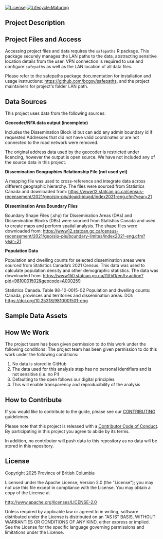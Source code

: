 [![License](https://img.shields.io/badge/License-Apache%202.0-blue.svg)](https://opensource.org/licenses/Apache-2.0)
[![Lifecycle:Maturing](https://img.shields.io/badge/Lifecycle-Maturing-007EC6)](https://img.shields.io/badge/Lifecycle-Maturing-007EC6)


## Project Description

 
## Project Files and Access

Accessing project files and data requires the `safepaths` R package. This package securely manages the LAN paths to the data, abstracting sensitive location details from the user. VPN connection is required to use and configure `safepaths` as well as the LAN location of all data files. 

Please refer to the safepaths package documentation for installation and usage instructions: https://github.com/bcgov/safepaths, and the project maintainers for project's folder LAN path.

## Data Sources

This project uses data from the following sources:

**Geocoder/NFA data output (incomplete)** 

Includes the Dissemination Block id but can add any admin boundary id if requested 
Addresses that did not have valid coordinates or are not connected to the road network were removed. 

The original address data used by the geocoder is restricted under licencing, however the output is open source. We have not included any of the source data in this project.  

**Dissemination Geographies Relationship File (not used yet)**

A mapping file was used to cross-reference and integrate data across different geographic hierarchy.  The files were sourced from Statistics Canada and downloaded from: https://www12.statcan.gc.ca/census-recensement/2021/geo/sip-pis/dguid-idugd/index2021-eng.cfm?year=21

**Dissemination Area Boundary Files**

Boundary Shape Files (.shp) for Dissemination Areas (DAs) and Dissemination Blocks (DBs) were sourced from Statistics Canada and used to create maps and perform spatial analysis.  The shape files were downloaded from: https://www12.statcan.gc.ca/census-recensement/2021/geo/sip-pis/boundary-limites/index2021-eng.cfm?year=21

**Population Data**

Population and dwelling counts for selected dissemination areas were sourced from Statistics Canada’s 2021 Census.  This data was used to calculate population density and other demographic statistics.  The data was downloaded from: https://www150.statcan.gc.ca/t1/tbl1/en/tv.action?pid=9810001502&geocode=A000259

Statistics Canada. Table 98-10-0015-02  Population and dwelling counts: Canada, provinces and territories and dissemination areas. DOI: https://doi.org/10.25318/9810001501-eng

## Sample Data Assets

## How We Work

The project team has been given permission to do this work under the following conditions:
The project team has been given permission to do this work under the following conditions:

1. No data is stored in GitHub
2. The data used for this analysis step has no personal identifiers and is not sensitive (i.e. no PI)
3. Defaulting to the open follows our digital principles
4. This will enable transparency and reproducibility of the analysis


## How to Contribute

If you would like to contribute to the guide, please see our [CONTRIBUTING](CONTRIBUTING.md) guideleines.

Please note that this project is released with a [Contributor Code of Conduct](CODE_OF_CONDUCT.md). By participating in this project you agree to abide by its terms.

In addition, no contributor will push data to this repository as no data will be stored in this repository. 

## License

Copyright 2025 Province of British Columbia

Licensed under the Apache License, Version 2.0 (the "License");
you may not use this file except in compliance with the License.
You may obtain a copy of the License at

   http://www.apache.org/licenses/LICENSE-2.0

Unless required by applicable law or agreed to in writing, software
distributed under the License is distributed on an "AS IS" BASIS,
WITHOUT WARRANTIES OR CONDITIONS OF ANY KIND, either express or implied.
See the License for the specific language governing permissions and
limitations under the License.

